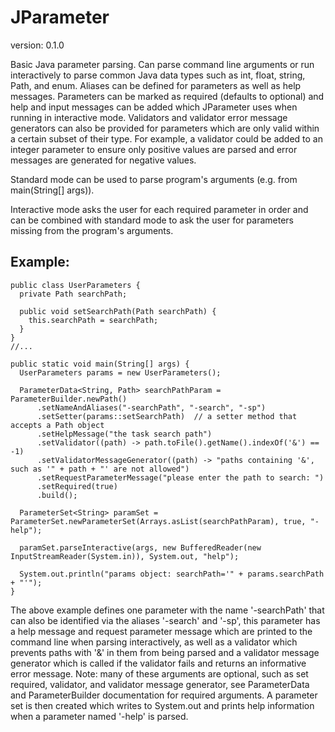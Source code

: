 JParameter
==========
version: 0.1.0

Basic Java parameter parsing.  Can parse command line arguments or run interactively to parse common Java data types such as int, float, string, Path, and enum. 
Aliases can be defined for parameters as well as help messages. 
Parameters can be marked as required (defaults to optional) and help and input messages can be added which JParameter uses when running in interactive mode.
Validators and validator error message generators can also be provided for parameters which are only valid within a certain subset of their type.
For example, a validator could be added to an integer parameter to ensure only positive values are parsed and error messages are generated for negative values.

Standard mode can be used to parse program's arguments (e.g. from main(String[] args)). 

Interactive mode asks the user for each required parameter in order and can be combined with standard mode to ask the user for parameters missing from the program's arguments. 

Example:
--------

    public class UserParameters {
      private Path searchPath;
      
      public void setSearchPath(Path searchPath) {
        this.searchPath = searchPath;
      }
    }
    //...
    
    public static void main(String[] args) {
      UserParameters params = new UserParameters();
      
      ParameterData<String, Path> searchPathParam = ParameterBuilder.newPath()
          .setNameAndAliases("-searchPath", "-search", "-sp")
          .setSetter(params::setSearchPath)  // a setter method that accepts a Path object
          .setHelpMessage("the task search path")
          .setValidator((path) -> path.toFile().getName().indexOf('&') == -1)
          .setValidatorMessageGenerator((path) -> "paths containing '&', such as '" + path + "' are not allowed")
          .setRequestParameterMessage("please enter the path to search: ")
          .setRequired(true)
          .build();

      ParameterSet<String> paramSet = ParameterSet.newParameterSet(Arrays.asList(searchPathParam), true, "-help");

      paramSet.parseInteractive(args, new BufferedReader(new InputStreamReader(System.in)), System.out, "help");
      
      System.out.println("params object: searchPath='" + params.searchPath + "'");
	}

The above example defines one parameter with the name '-searchPath' that can also be identified via the aliases '-search' and '-sp', this parameter has a help message and request parameter message which are printed to the command line when parsing interactively, as well as a validator which prevents paths with '&' in them from being parsed and a validator message generator which is called if the validator fails and returns an informative error message. 
Note: many of these arguments are optional, such as set required, validator, and validator message generator, see ParameterData and ParameterBuilder documentation for required arguments. 
A parameter set is then created which writes to System.out and prints help information when a parameter named '-help' is parsed.

